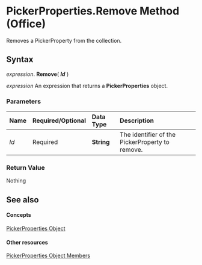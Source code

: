
# PickerProperties.Remove Method (Office)

Removes a PickerProperty from the collection.


## Syntax

 _expression_. **Remove**( **_Id_** )

 _expression_ An expression that returns a **PickerProperties** object.


### Parameters



|**Name**|**Required/Optional**|**Data Type**|**Description**|
|:-----|:-----|:-----|:-----|
| _Id_|Required|**String**|The identifier of the PickerProperty to remove.|

### Return Value

Nothing


## See also


#### Concepts


[PickerProperties Object](368e2b17-1b4f-484e-483f-53c7cd16a444.md)
#### Other resources


[PickerProperties Object Members](ccea858b-6cd6-89be-7ab1-8edaa44099a1.md)
